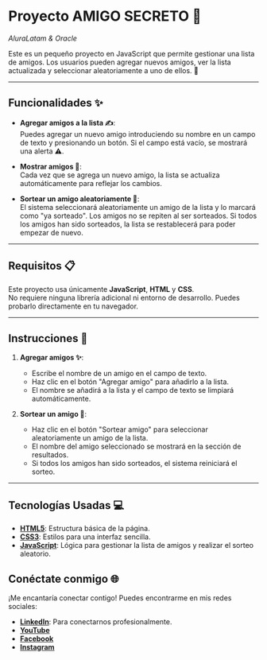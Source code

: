 # Proyecto AMIGO SECRETO 👫  
*AluraLatam & Oracle*

Este es un pequeño proyecto en JavaScript que permite gestionar una lista de amigos. Los usuarios pueden agregar nuevos amigos, ver la lista actualizada y seleccionar aleatoriamente a uno de ellos. 🎲

---

## Funcionalidades ✨

- **Agregar amigos a la lista ✍️**:  
  Puedes agregar un nuevo amigo introduciendo su nombre en un campo de texto y presionando un botón. Si el campo está vacío, se mostrará una alerta ⚠️.

- **Mostrar amigos 📝**:  
  Cada vez que se agrega un nuevo amigo, la lista se actualiza automáticamente para reflejar los cambios.

- **Sortear un amigo aleatoriamente 🎉**:  
  El sistema seleccionará aleatoriamente un amigo de la lista y lo marcará como "ya sorteado". Los amigos no se repiten al ser sorteados. Si todos los amigos han sido sorteados, la lista se restablecerá para poder empezar de nuevo.

---

## Requisitos 📋

Este proyecto usa únicamente **JavaScript**, **HTML** y **CSS**.  
No requiere ninguna librería adicional ni entorno de desarrollo. Puedes probarlo directamente en tu navegador.

---

## Instrucciones 📍

1. **Agregar amigos ✨**:
   - Escribe el nombre de un amigo en el campo de texto.
   - Haz clic en el botón "Agregar amigo" para añadirlo a la lista.
   - El nombre se añadirá a la lista y el campo de texto se limpiará automáticamente.

2. **Sortear un amigo 🎲**:
   - Haz clic en el botón "Sortear amigo" para seleccionar aleatoriamente un amigo de la lista.
   - El nombre del amigo seleccionado se mostrará en la sección de resultados.
   - Si todos los amigos han sido sorteados, el sistema reiniciará el sorteo.

---

## Tecnologías Usadas 💻

- **[HTML5](https://developer.mozilla.org/es/docs/Web/HTML)**: Estructura básica de la página.
- **[CSS3](https://developer.mozilla.org/es/docs/Web/CSS)**: Estilos para una interfaz sencilla.
- **[JavaScript](https://developer.mozilla.org/es/docs/Web/JavaScript)**: Lógica para gestionar la lista de amigos y realizar el sorteo aleatorio.

## Conéctate conmigo 🌐

¡Me encantaría conectar contigo! Puedes encontrarme en mis redes sociales:

- **[LinkedIn](https://www.linkedin.com/in/christhiand/)**: Para conectarnos profesionalmente.
- **[YouTube](https://www.youtube.com/@ChrisBaroneYT)**
- **[Facebook](https://www.facebook.com/ChrisBaroneYT/)**
- **[Instagram](https://www.instagram.com/chrisbaroneyt/)**
